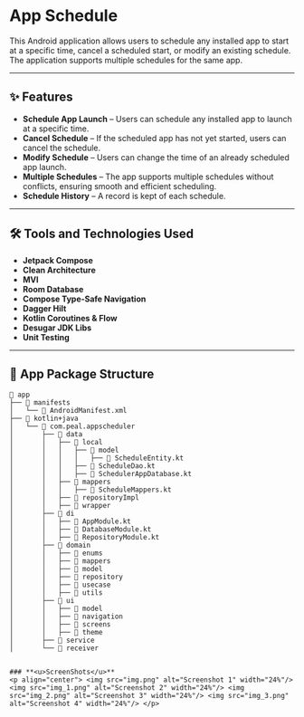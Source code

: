 # **App Schedule**

This Android application allows users to schedule any installed app to start at a specific time, cancel a scheduled start, or modify an existing schedule. The application supports multiple schedules for the same app.

---

## **✨ Features**

- **Schedule App Launch** – Users can schedule any installed app to launch at a specific time.
- **Cancel Schedule** – If the scheduled app has not yet started, users can cancel the schedule.
- **Modify Schedule** – Users can change the time of an already scheduled app launch.
- **Multiple Schedules** – The app supports multiple schedules without conflicts, ensuring smooth and efficient scheduling.
- **Schedule History** – A record is kept of each schedule.

---

## **🛠 Tools and Technologies Used**

- **Jetpack Compose**
- **Clean Architecture**
- **MVI**
- **Room Database**
- **Compose Type-Safe Navigation**
- **Dagger Hilt**
- **Kotlin Coroutines & Flow**
- **Desugar JDK Libs**
- **Unit Testing**

---

## **📂 App Package Structure**

```plaintext
📂 app
├── 📂 manifests
│   └── 📄 AndroidManifest.xml
├── 📂 kotlin+java
│   └── 📂 com.peal.appscheduler
│       ├── 📂 data
│       │   ├── 📂 local
│       │   │   ├── 📂 model
│       │   │   │   ├── 📝 ScheduleEntity.kt
│       │   │   ├── 📝 ScheduleDao.kt
│       │   │   ├── 📝 SchedulerAppDatabase.kt
│       │   ├── 📂 mappers
│       │   │   ├── 📝 ScheduleMappers.kt
│       │   ├── 📂 repositoryImpl
│       │   ├── 📂 wrapper
│       ├── 📂 di
│       │   ├── 📝 AppModule.kt
│       │   ├── 📝 DatabaseModule.kt
│       │   ├── 📝 RepositoryModule.kt
│       ├── 📂 domain
│       │   ├── 📂 enums
│       │   ├── 📂 mappers
│       │   ├── 📂 model
│       │   ├── 📂 repository
│       │   ├── 📂 usecase
│       │   ├── 📂 utils
│       ├── 📂 ui
│       │   ├── 📂 model
│       │   ├── 📂 navigation
│       │   ├── 📂 screens
│       │   ├── 📂 theme
│       ├── 📂 service
│       └── 📂 receiver


### **<u>ScreenShots</u>**
<p align="center"> <img src="img.png" alt="Screenshot 1" width="24%"/> <img src="img_1.png" alt="Screenshot 2" width="24%"/> <img src="img_2.png" alt="Screenshot 3" width="24%"/> <img src="img_3.png" alt="Screenshot 4" width="24%"/> </p>




